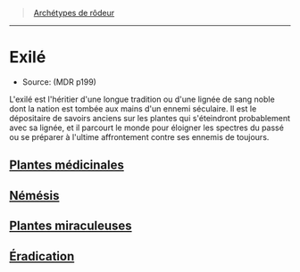 ﻿---
!SubClassItem
Name: Exilé
Source: (MDR p199)
Id: ranger_exile_hd.md#exilé
RootId: ranger_exile_hd.md
ParentLink: ranger_hd.md#archétypes-de-rôdeurs
ParentName: Archétypes de rôdeur
NameLevel: 1
Attributes: {}
---
>  [Archétypes de rôdeur](ranger_hd.md#archétypes-de-rôdeurs)

---


# Exilé

- Source: (MDR p199)

L'exilé est l'héritier d'une longue tradition ou d'une lignée de sang noble dont la nation est tombée aux mains d'un ennemi séculaire. Il est le dépositaire de savoirs anciens sur les plantes qui s'éteindront probablement avec sa lignée, et il parcourt le monde pour éloigner les spectres du passé ou se préparer à l'ultime affrontement contre ses ennemis de toujours.



## [Plantes médicinales](hd_ranger_exile_plantes_medicinales.md)



## [Némésis](hd_ranger_exile_nemesis.md)



## [Plantes miraculeuses](hd_ranger_exile_plantes_miraculeuses.md)



## [Éradication](hd_ranger_exile_eradication.md)

